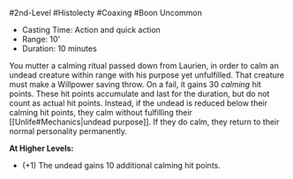 #2nd-Level #Histolecty #Coaxing #Boon
Uncommon
 
- Casting Time: Action and quick action
- Range: 10'
- Duration: 10 minutes  

You mutter a calming ritual passed down from Laurien, in order to calm an undead creature within range with his purpose yet unfulfilled. That creature must make a Willpower saving throw. On a fail, it gains 30 _calming_ hit points. These hit points accumulate and last for the duration, but do not count as actual hit points. Instead, if the undead is reduced below their calming hit points, they calm without fulfilling their [[Unlife#Mechanics|undead purpose]]. If they do calm, they return to their normal personality permanently.
 
**At Higher Levels:** 
* (+1) The undead gains 10 additional calming hit points.